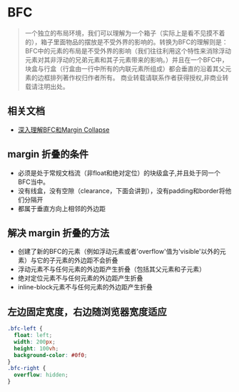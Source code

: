 # BFC

> 一个独立的布局环境，我们可以理解为一个箱子（实际上是看不见摸不着的），箱子里面物品的摆放是不受外界的影响的。转换为BFC的理解则是：BFC中的元素的布局是不受外界的影响（我们往往利用这个特性来消除浮动元素对其非浮动的兄弟元素和其子元素带来的影响。）并且在一个BFC中，块盒与行盒（行盒由一行中所有的内联元素所组成）都会垂直的沿着其父元素的边框排列著作权归作者所有。
商业转载请联系作者获得授权,非商业转载请注明出处。

## 相关文档

- [深入理解BFC和Margin Collapse](http://www.w3cplus.com/css/understanding-bfc-and-margin-collapse.html)

## margin 折叠的条件

- 必须是处于常规文档流（非float和绝对定位）的块级盒子,并且处于同一个BFC当中。
- 没有线盒，没有空隙（clearance，下面会讲到），没有padding和border将他们分隔开
- 都属于垂直方向上相邻的外边距

## 解决 margin 折叠的方法

- 创建了新的BFC的元素（例如浮动元素或者'overflow'值为'visible'以外的元素）与它的子元素的外边距不会折叠
- 浮动元素不与任何元素的外边距产生折叠（包括其父元素和子元素）
- 绝对定位元素不与任何元素的外边距产生折叠
- inline-block元素不与任何元素的外边距产生折叠

## 左边固定宽度，右边随浏览器宽度适应

```css
.bfc-left {
  float: left;
  width: 200px;
  height: 100vh;
  background-color: #0f0;
}
.bfc-right {
  overflow: hidden;
}
```